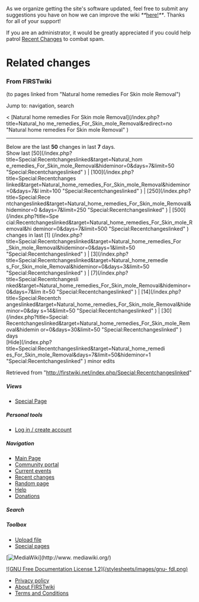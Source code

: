 As we organize getting the site's software updated, feel free to submit any
suggestions you have on how we can improve the wiki
_**_[here!](/index.php/User:Hallry/Suggestions "User:Hallry/Suggestions"
)_**_. Thanks for all of your support!

If you are an administrator, it would be greatly appreciated if you could help
patrol [Recent Changes](/index.php/Special:Recentchanges
"Special:Recentchanges" ) to combat spam.

# Related changes

### From FIRSTwiki

(to pages linked from "Natural home remedies For Skin mole Removal")

Jump to: navigation, search

&lt; [Natural home remedies For Skin mole Removal](/index.php?title=Natural_ho
me_remedies_For_Skin_mole_Removal&redirect=no "Natural home remedies For Skin
mole Removal" )  

* * *

Below are the last **50** changes in last **7** days.  
Show last [50](/index.php?title=Special:Recentchangeslinked&target=Natural_hom
e_remedies_For_Skin_mole_Removal&hideminor=0&days=7&limit=50
"Special:Recentchangeslinked" ) | [100](/index.php?title=Special:Recentchanges
linked&target=Natural_home_remedies_For_Skin_mole_Removal&hideminor=0&days=7&l
imit=100 "Special:Recentchangeslinked" ) | [250](/index.php?title=Special:Rece
ntchangeslinked&target=Natural_home_remedies_For_Skin_mole_Removal&hideminor=0
&days=7&limit=250 "Special:Recentchangeslinked" ) | [500](/index.php?title=Spe
cial:Recentchangeslinked&target=Natural_home_remedies_For_Skin_mole_Removal&hi
deminor=0&days=7&limit=500 "Special:Recentchangeslinked" ) changes in last [1]
(/index.php?title=Special:Recentchangeslinked&target=Natural_home_remedies_For
_Skin_mole_Removal&hideminor=0&days=1&limit=50 "Special:Recentchangeslinked" )
| [3](/index.php?title=Special:Recentchangeslinked&target=Natural_home_remedie
s_For_Skin_mole_Removal&hideminor=0&days=3&limit=50
"Special:Recentchangeslinked" ) | [7](/index.php?title=Special:Recentchangesli
nked&target=Natural_home_remedies_For_Skin_mole_Removal&hideminor=0&days=7&lim
it=50 "Special:Recentchangeslinked" ) | [14](/index.php?title=Special:Recentch
angeslinked&target=Natural_home_remedies_For_Skin_mole_Removal&hideminor=0&day
s=14&limit=50 "Special:Recentchangeslinked" ) | [30](/index.php?title=Special:
Recentchangeslinked&target=Natural_home_remedies_For_Skin_mole_Removal&hidemin
or=0&days=30&limit=50 "Special:Recentchangeslinked" ) days  
[Hide](/index.php?title=Special:Recentchangeslinked&target=Natural_home_remedi
es_For_Skin_mole_Removal&days=7&limit=50&hideminor=1
"Special:Recentchangeslinked" ) minor edits

Retrieved from "<http://firstwiki.net/index.php/Special:Recentchangeslinked>"

##### Views

  * [Special Page](/index.php/Special:Recentchangeslinked/Natural_home_remedies_For_Skin_mole_Removal)

##### Personal tools

  * [Log in / create account](/index.php?title=Special:Userlogin&returnto=Special:Recentchangeslinked)

[](/index.php/Main_Page "Main Page" )

##### Navigation

  * [Main Page](/index.php/Main_Page)
  * [Community portal](/index.php/FIRSTwiki:Community_portal)
  * [Current events](/index.php/Current_events)
  * [Recent changes](/index.php/Special:Recentchanges)
  * [Random page](/index.php/Special:Random)
  * [Help](/index.php/FIRSTwiki:Help)
  * [Donations](/index.php/FIRSTwiki:Site_support)

##### Search



##### Toolbox

  * [Upload file](/index.php/Special:Upload)
  * [Special pages](/index.php/Special:Specialpages)

[![MediaWiki](/skins/common/images/poweredby_mediawiki_88x31.png)](http://www.
mediawiki.org/)

[![GNU Free Documentation License 1.2](/stylesheets/images/gnu-
fdl.png)](http://www.gnu.org/copyleft/fdl.html)

  * [Privacy policy](/index.php/FIRSTwiki:Privacy_policy "FIRSTwiki:Privacy policy" )
  * [About FIRSTwiki](/index.php/FIRSTwiki:About "FIRSTwiki:About" )
  * [Terms and Conditions](/index.php/FIRSTwiki:Terms_and_conditions "FIRSTwiki:Terms and conditions" )

